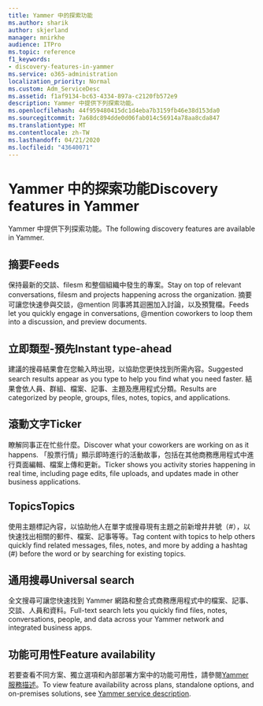 ```yaml
---
title: Yammer 中的探索功能
ms.author: sharik
author: skjerland
manager: mnirkhe
audience: ITPro
ms.topic: reference
f1_keywords:
- discovery-features-in-yammer
ms.service: o365-administration
localization_priority: Normal
ms.custom: Adm_ServiceDesc
ms.assetid: f1af9134-bc63-4334-897a-c2120fb572e9
description: Yammer 中提供下列探索功能。
ms.openlocfilehash: 44f959480415dc1d4eba7b3159fb46e38d153da0
ms.sourcegitcommit: 7a68dc894dde0d06fab014c56914a78aa8cda847
ms.translationtype: MT
ms.contentlocale: zh-TW
ms.lasthandoff: 04/21/2020
ms.locfileid: "43640071"
---
```

# <a name="discovery-features-in-yammer"></a><span data-ttu-id="fb790-103">Yammer 中的探索功能</span><span class="sxs-lookup"><span data-stu-id="fb790-103">Discovery features in Yammer</span></span>

<span data-ttu-id="fb790-104">Yammer 中提供下列探索功能。</span><span class="sxs-lookup"><span data-stu-id="fb790-104">The following discovery features are available in Yammer.</span></span>
  
## <a name="feeds"></a><span data-ttu-id="fb790-105">摘要</span><span class="sxs-lookup"><span data-stu-id="fb790-105">Feeds</span></span>

<span data-ttu-id="fb790-106">保持最新的交談、filesm 和整個組織中發生的專案。</span><span class="sxs-lookup"><span data-stu-id="fb790-106">Stay on top of relevant conversations, filesm and projects happening across the organization.</span></span> <span data-ttu-id="fb790-107">摘要可讓您快速參與交談，@mention 同事將其迴圈加入討論，以及預覽檔。</span><span class="sxs-lookup"><span data-stu-id="fb790-107">Feeds let you quickly engage in conversations, @mention coworkers to loop them into a discussion, and preview documents.</span></span>

## <a name="instant-type-ahead"></a><span data-ttu-id="fb790-108">立即類型-預先</span><span class="sxs-lookup"><span data-stu-id="fb790-108">Instant type-ahead</span></span>

<span data-ttu-id="fb790-109">建議的搜尋結果會在您輸入時出現，以協助您更快找到所需內容。</span><span class="sxs-lookup"><span data-stu-id="fb790-109">Suggested search results appear as you type to help you find what you need faster.</span></span> <span data-ttu-id="fb790-110">結果會依人員、群組、檔案、記事、主題及應用程式分類。</span><span class="sxs-lookup"><span data-stu-id="fb790-110">Results are categorized by people, groups, files, notes, topics, and applications.</span></span>
    
## <a name="ticker"></a><span data-ttu-id="fb790-111">滾動文字</span><span class="sxs-lookup"><span data-stu-id="fb790-111">Ticker</span></span>

<span data-ttu-id="fb790-112">瞭解同事正在忙些什麼。</span><span class="sxs-lookup"><span data-stu-id="fb790-112">Discover what your coworkers are working on as it happens.</span></span> <span data-ttu-id="fb790-113">「股票行情」顯示即時進行的活動故事，包括在其他商務應用程式中進行頁面編輯、檔案上傳和更新。</span><span class="sxs-lookup"><span data-stu-id="fb790-113">Ticker shows you activity stories happening in real time, including page edits, file uploads, and updates made in other business applications.</span></span>
  
## <a name="topics"></a><span data-ttu-id="fb790-114">Topics</span><span class="sxs-lookup"><span data-stu-id="fb790-114">Topics</span></span>

<span data-ttu-id="fb790-115">使用主題標記內容，以協助他人在單字或搜尋現有主題之前新增井井號（#），以快速找出相關的郵件、檔案、記事等等。</span><span class="sxs-lookup"><span data-stu-id="fb790-115">Tag content with topics to help others quickly find related messages, files, notes, and more by adding a hashtag (#) before the word or by searching for existing topics.</span></span>
  
## <a name="universal-search"></a><span data-ttu-id="fb790-116">通用搜尋</span><span class="sxs-lookup"><span data-stu-id="fb790-116">Universal search</span></span>

<span data-ttu-id="fb790-117">全文搜尋可讓您快速找到 Yammer 網路和整合式商務應用程式中的檔案、記事、交談、人員和資料。</span><span class="sxs-lookup"><span data-stu-id="fb790-117">Full-text search lets you quickly find files, notes, conversations, people, and data across your Yammer network and integrated business apps.</span></span>
  
## <a name="feature-availability"></a><span data-ttu-id="fb790-118">功能可用性</span><span class="sxs-lookup"><span data-stu-id="fb790-118">Feature availability</span></span>

<span data-ttu-id="fb790-119">若要查看不同方案、獨立選項和內部部署方案中的功能可用性，請參閱[Yammer 服務描述](yammer-service-description.md)。</span><span class="sxs-lookup"><span data-stu-id="fb790-119">To view feature availability across plans, standalone options, and on-premises solutions, see [Yammer service description](yammer-service-description.md).</span></span>
  
  
